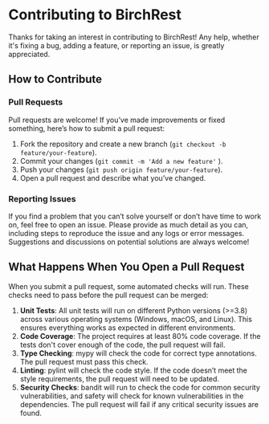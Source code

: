 # Contributing to BirchRest
Thanks for taking an interest in contributing to BirchRest! Any help, whether it's fixing a bug, adding a feature, or reporting an issue, is greatly appreciated.
## How to Contribute
### Pull Requests
Pull requests are welcome! If you’ve made improvements or fixed something, here’s how to submit a pull request:

1. Fork the repository and create a new branch (```git checkout -b feature/your-feature```).
2. Commit your changes (```git commit -m 'Add a new feature'``` ).
3. Push your changes (```git push origin feature/your-feature```).
4. Open a pull request and describe what you’ve changed.

### Reporting Issues
If you find a problem that you can’t solve yourself or don’t have time to work on, feel free to open an issue. Please provide as much detail as you can, including steps to reproduce the issue and any logs or error messages. Suggestions and discussions on potential solutions are always welcome!

## What Happens When You Open a Pull Request
When you submit a pull request, some automated checks will run. These checks need to pass before the pull request can be merged:

1. **Unit Tests**: All unit tests will run on different Python versions (>=3.8) across various operating systems (Windows, macOS, and Linux). This ensures everything works as expected in different environments.
2. **Code Coverage**: The project requires at least 80% code coverage. If the tests don't cover enough of the code, the pull request will fail.
3. **Type Checking**: mypy will check the code for correct type annotations. The pull request must pass this check.
4. **Linting**: pylint will check the code style. If the code doesn’t meet the style requirements, the pull request will need to be updated.
5. **Security Checks**: bandit will run to check the code for common security vulnerabilities, and safety will check for known vulnerabilities in the dependencies. The pull request will fail if any critical security issues are found.


